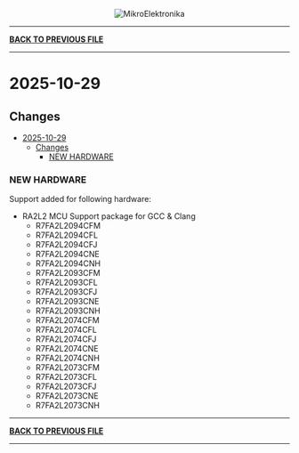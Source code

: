 <p align="center">
  <img src="http://www.mikroe.com/img/designs/beta/logo_small.png?raw=true" alt="MikroElektronika"/>
</p>

---

**[BACK TO PREVIOUS FILE](../changelog.md)**

---

# 2025-10-29

## Changes

- [2025-10-29](#2025-10-29)
  - [Changes](#changes)
    - [NEW HARDWARE](#new-hardware)

### NEW HARDWARE

Support added for following hardware:

+ RA2L2 MCU Support package for GCC & Clang
  + R7FA2L2094CFM
  + R7FA2L2094CFL
  + R7FA2L2094CFJ
  + R7FA2L2094CNE
  + R7FA2L2094CNH
  + R7FA2L2093CFM
  + R7FA2L2093CFL
  + R7FA2L2093CFJ
  + R7FA2L2093CNE
  + R7FA2L2093CNH
  + R7FA2L2074CFM
  + R7FA2L2074CFL
  + R7FA2L2074CFJ
  + R7FA2L2074CNE
  + R7FA2L2074CNH
  + R7FA2L2073CFM
  + R7FA2L2073CFL
  + R7FA2L2073CFJ
  + R7FA2L2073CNE
  + R7FA2L2073CNH

---

**[BACK TO PREVIOUS FILE](../changelog.md)**

---
